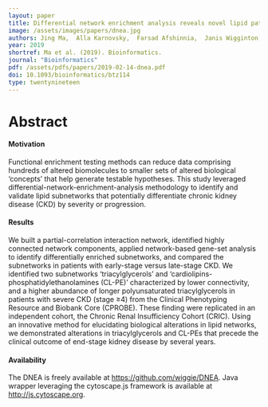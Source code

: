 ```yaml
---
layout: paper
title: Differential network enrichment analysis reveals novel lipid pathways in Chronic Kidney Disease
image: /assets/images/papers/dnea.jpg
authors: Jing Ma,  Alla Karnovsky,  Farsad Afshinnia,  Janis Wigginton,  Daniel J Rader, Loki Natarajan,  Kumar Sharma,  Anna C Porter,  Mahboob Rahman,  Jiang He,  Lee Hamm, Tariq Shafi,  Debbie Gipson,  Crystal Gadegbeku,  Harold Feldman,  George Michailidis, Subramaniam Pennathur 
year: 2019
shortref: Ma et al. (2019). Bioinformatics.
journal: "Bioinformatics"
pdf: /assets/pdfs/papers/2019-02-14-dnea.pdf 
doi: 10.1093/bioinformatics/btz114
type: twentynineteen
---
```


# Abstract


#### Motivation

Functional enrichment testing methods can reduce data comprising hundreds of altered biomolecules to smaller sets of altered biological ‘concepts’ that help generate testable hypotheses. This study leveraged differential-network-enrichment-analysis methodology to identify and validate lipid subnetworks that potentially differentiate chronic kidney disease (CKD) by severity or progression.

#### Results

We built a partial-correlation interaction network, identified highly connected network components, applied network-based gene-set analysis to identify differentially enriched subnetworks, and compared the subnetworks in patients with early-stage versus late-stage CKD. We identified two subnetworks ‘triacylglycerols’ and ‘cardiolipins-phosphatidylethanolamines (CL-PE)’ characterized by lower connectivity, and a higher abundance of longer polyunsaturated triacylglycerols in patients with severe CKD (stage ≥4) from the Clinical Phenotyping Resource and Biobank Core (CPROBE). These finding were replicated in an independent cohort, the Chronic Renal Insufficiency Cohort (CRIC). Using an innovative method for elucidating biological alterations in lipid networks, we demonstrated alterations in triacylglycerols and CL-PEs that precede the clinical outcome of end-stage kidney disease by several years.

#### Availability

The DNEA is freely available at https://github.com/wiggie/DNEA. Java wrapper leveraging the cytoscape.js framework is available at http://js.cytoscape.org.

